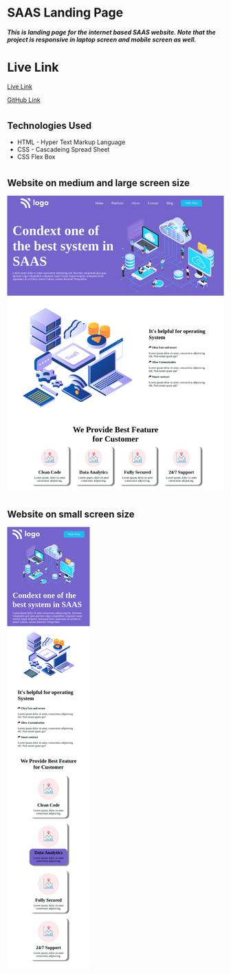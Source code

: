 # SAAS Landing Page
##### This is landing page for the internet based SAAS website. Note that the project is responsive in laptop screen and mobile screen as well.


# Live Link
[Live Link](https://saas-landing-page-ui.netlify.app/)

[GitHub Link](https://github.com/Shekhawat-J/project-13-SAAS-Landing-Page)

#

## Technologies Used
- HTML - Hyper Text Markup Language
- CSS - Cascadeing Spread Sheet
- CSS Flex Box

#

## Website on medium and large screen size
![image](./medium_large_screen.png)

#

## Website on small screen size
![image](./small_screen.png)
